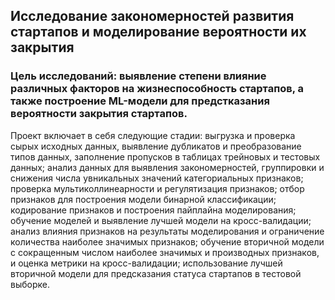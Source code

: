 ## Исследование закономерностей развития стартапов и моделирование вероятности их закрытия
### Цель исследований: выявление степени влияние различных факторов на жизнеспособность стартапов, а также построение ML-модели для предстказания вероятности закрытия стартапов.
Проект включает в себя следующие стадии: выгрузка и проверка сырых исходных данных, выявление дубликатов и преобразование типов данных, заполнение пропусков в таблицах трейновых и тестовых данных; анализ данных для выявления закономерностей, группировки и снижения числа увникальных значений категориальных признаков; проверка мультиколлинеарности и регулятизация признаков; отбор признаков для построения модели бинарной классификации; кодирование признаков и построения пайплайна моделирования; обучение моделей и выявление лучшей модели на кросс-валидации; анализ влияния признаков на результаты моделирования и ограничение количества наиболее значимых признаков; обучение вторичной модели с сокращенным числом наиболее значимых и производных признаков, и оценка метрики на кросс-валидации; использование лучшей вторичной модели для предсказания статуса стартапов в тестовой выборке.   
